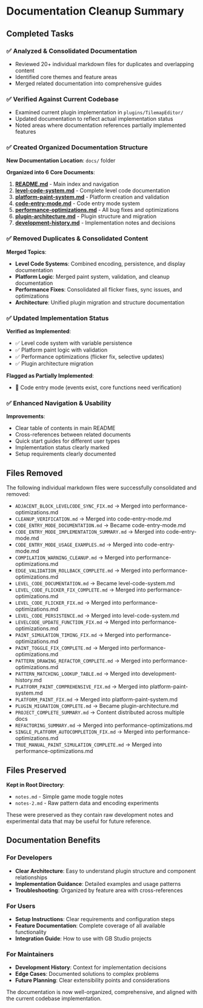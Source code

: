 # Documentation Cleanup Summary

## Completed Tasks

### ✅ Analyzed & Consolidated Documentation

- Reviewed 20+ individual markdown files for duplicates and overlapping content
- Identified core themes and feature areas
- Merged related documentation into comprehensive guides

### ✅ Verified Against Current Codebase

- Examined current plugin implementation in `plugins/TilemapEditor/`
- Updated documentation to reflect actual implementation status
- Noted areas where documentation references partially implemented features

### ✅ Created Organized Documentation Structure

**New Documentation Location**: `docs/` folder

**Organized into 6 Core Documents**:

1. **[README.md](README.md)** - Main index and navigation
2. **[level-code-system.md](level-code-system.md)** - Complete level code documentation
3. **[platform-paint-system.md](platform-paint-system.md)** - Platform creation and validation
4. **[code-entry-mode.md](code-entry-mode.md)** - Code entry mode system
5. **[performance-optimizations.md](performance-optimizations.md)** - All bug fixes and optimizations
6. **[plugin-architecture.md](plugin-architecture.md)** - Plugin structure and migration
7. **[development-history.md](development-history.md)** - Implementation notes and decisions

### ✅ Removed Duplicates & Consolidated Content

**Merged Topics**:

- **Level Code Systems**: Combined encoding, persistence, and display documentation
- **Platform Logic**: Merged paint system, validation, and cleanup documentation
- **Performance Fixes**: Consolidated all flicker fixes, sync issues, and optimizations
- **Architecture**: Unified plugin migration and structure documentation

### ✅ Updated Implementation Status

**Verified as Implemented**:

- ✅ Level code system with variable persistence
- ✅ Platform paint logic with validation
- ✅ Performance optimizations (flicker fix, selective updates)
- ✅ Plugin architecture migration

**Flagged as Partially Implemented**:

- 🔄 Code entry mode (events exist, core functions need verification)

### ✅ Enhanced Navigation & Usability

**Improvements**:

- Clear table of contents in main README
- Cross-references between related documents
- Quick start guides for different user types
- Implementation status clearly marked
- Setup requirements clearly documented

## Files Removed

The following individual markdown files were successfully consolidated and removed:

- `ADJACENT_BLOCK_LEVELCODE_SYNC_FIX.md` → Merged into performance-optimizations.md
- `CLEANUP_VERIFICATION.md` → Merged into code-entry-mode.md
- `CODE_ENTRY_MODE_DOCUMENTATION.md` → Became code-entry-mode.md
- `CODE_ENTRY_MODE_IMPLEMENTATION_SUMMARY.md` → Merged into code-entry-mode.md
- `CODE_ENTRY_MODE_USAGE_EXAMPLES.md` → Merged into code-entry-mode.md
- `COMPILATION_WARNING_CLEANUP.md` → Merged into performance-optimizations.md
- `EDGE_VALIDATION_ROLLBACK_COMPLETE.md` → Merged into performance-optimizations.md
- `LEVEL_CODE_DOCUMENTATION.md` → Became level-code-system.md
- `LEVEL_CODE_FLICKER_FIX_COMPLETE.md` → Merged into performance-optimizations.md
- `LEVEL_CODE_FLICKER_FIX.md` → Merged into performance-optimizations.md
- `LEVEL_CODE_PERSISTENCE.md` → Merged into level-code-system.md
- `LEVELCODE_UPDATE_FUNCTION_FIX.md` → Merged into performance-optimizations.md
- `PAINT_SIMULATION_TIMING_FIX.md` → Merged into performance-optimizations.md
- `PAINT_TOGGLE_FIX_COMPLETE.md` → Merged into performance-optimizations.md
- `PATTERN_DRAWING_REFACTOR_COMPLETE.md` → Merged into performance-optimizations.md
- `PATTERN_MATCHING_LOOKUP_TABLE.md` → Merged into development-history.md
- `PLATFORM_PAINT_COMPREHENSIVE_FIX.md` → Merged into platform-paint-system.md
- `PLATFORM_PAINT_FIX.md` → Merged into platform-paint-system.md
- `PLUGIN_MIGRATION_COMPLETE.md` → Became plugin-architecture.md
- `PROJECT_COMPLETE_SUMMARY.md` → Content distributed across multiple docs
- `REFACTORING_SUMMARY.md` → Merged into performance-optimizations.md
- `SINGLE_PLATFORM_AUTOCOMPLETION_FIX.md` → Merged into performance-optimizations.md
- `TRUE_MANUAL_PAINT_SIMULATION_COMPLETE.md` → Merged into performance-optimizations.md

## Files Preserved

**Kept in Root Directory**:

- `notes.md` - Simple game mode toggle notes
- `notes-2.md` - Raw pattern data and encoding experiments

These were preserved as they contain raw development notes and experimental data that may be useful for future reference.

## Documentation Benefits

### For Developers

- **Clear Architecture**: Easy to understand plugin structure and component relationships
- **Implementation Guidance**: Detailed examples and usage patterns
- **Troubleshooting**: Organized by feature area with cross-references

### For Users

- **Setup Instructions**: Clear requirements and configuration steps
- **Feature Documentation**: Complete coverage of all available functionality
- **Integration Guide**: How to use with GB Studio projects

### For Maintainers

- **Development History**: Context for implementation decisions
- **Edge Cases**: Documented solutions to complex problems
- **Future Planning**: Clear extensibility points and considerations

The documentation is now well-organized, comprehensive, and aligned with the current codebase implementation.
